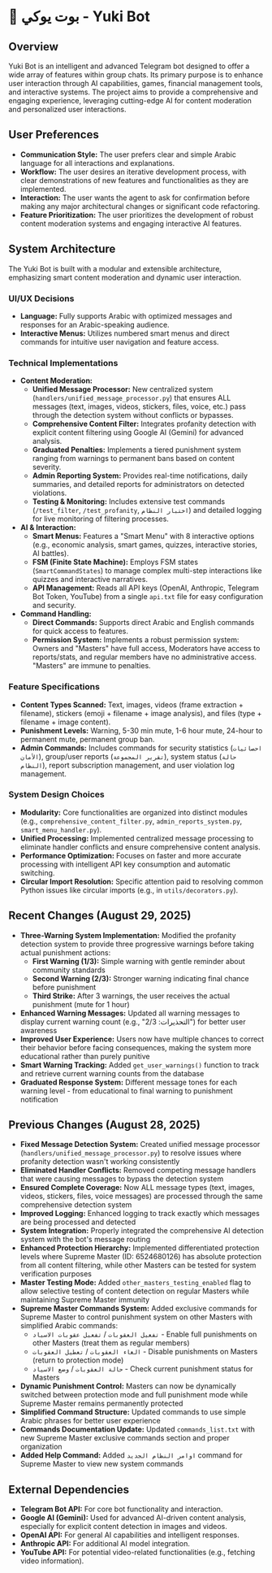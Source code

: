# 🤖 بوت يوكي - Yuki Bot

## Overview
Yuki Bot is an intelligent and advanced Telegram bot designed to offer a wide array of features within group chats. Its primary purpose is to enhance user interaction through AI capabilities, games, financial management tools, and interactive systems. The project aims to provide a comprehensive and engaging experience, leveraging cutting-edge AI for content moderation and personalized user interactions.

## User Preferences
- **Communication Style:** The user prefers clear and simple Arabic language for all interactions and explanations.
- **Workflow:** The user desires an iterative development process, with clear demonstrations of new features and functionalities as they are implemented.
- **Interaction:** The user wants the agent to ask for confirmation before making any major architectural changes or significant code refactoring.
- **Feature Prioritization:** The user prioritizes the development of robust content moderation systems and engaging interactive AI features.

## System Architecture

The Yuki Bot is built with a modular and extensible architecture, emphasizing smart content moderation and dynamic user interaction.

### UI/UX Decisions
- **Language:** Fully supports Arabic with optimized messages and responses for an Arabic-speaking audience.
- **Interactive Menus:** Utilizes numbered smart menus and direct commands for intuitive user navigation and feature access.

### Technical Implementations
- **Content Moderation:**
    - **Unified Message Processor:** New centralized system (`handlers/unified_message_processor.py`) that ensures ALL messages (text, images, videos, stickers, files, voice, etc.) pass through the detection system without conflicts or bypasses.
    - **Comprehensive Content Filter:** Integrates profanity detection with explicit content filtering using Google AI (Gemini) for advanced analysis.
    - **Graduated Penalties:** Implements a tiered punishment system ranging from warnings to permanent bans based on content severity.
    - **Admin Reporting System:** Provides real-time notifications, daily summaries, and detailed reports for administrators on detected violations.
    - **Testing & Monitoring:** Includes extensive test commands (`/test_filter`, `/test_profanity`, `اختبار النظام`) and detailed logging for live monitoring of filtering processes.
- **AI & Interaction:**
    - **Smart Menus:** Features a "Smart Menu" with 8 interactive options (e.g., economic analysis, smart games, quizzes, interactive stories, AI battles).
    - **FSM (Finite State Machine):** Employs FSM states (`SmartCommandStates`) to manage complex multi-step interactions like quizzes and interactive narratives.
    - **API Management:** Reads all API keys (OpenAI, Anthropic, Telegram Bot Token, YouTube) from a single `api.txt` file for easy configuration and security.
- **Command Handling:**
    - **Direct Commands:** Supports direct Arabic and English commands for quick access to features.
    - **Permission System:** Implements a robust permission system: Owners and "Masters" have full access, Moderators have access to reports/stats, and regular members have no administrative access. "Masters" are immune to penalties.

### Feature Specifications
- **Content Types Scanned:** Text, images, videos (frame extraction + filename), stickers (emoji + filename + image analysis), and files (type + filename + image content).
- **Punishment Levels:** Warning, 5-30 min mute, 1-6 hour mute, 24-hour to permanent mute, permanent group ban.
- **Admin Commands:** Includes commands for security statistics (`احصائيات الأمان`), group/user reports (`تقرير المجموعة`), system status (`حالة النظام`), report subscription management, and user violation log management.

### System Design Choices
- **Modularity:** Core functionalities are organized into distinct modules (e.g., `comprehensive_content_filter.py`, `admin_reports_system.py`, `smart_menu_handler.py`).
- **Unified Processing:** Implemented centralized message processing to eliminate handler conflicts and ensure comprehensive content analysis.
- **Performance Optimization:** Focuses on faster and more accurate processing with intelligent API key consumption and automatic switching.
- **Circular Import Resolution:** Specific attention paid to resolving common Python issues like circular imports (e.g., in `utils/decorators.py`).

## Recent Changes (August 29, 2025)
- **Three-Warning System Implementation:** Modified the profanity detection system to provide three progressive warnings before taking actual punishment actions:
  - **First Warning (1/3):** Simple warning with gentle reminder about community standards
  - **Second Warning (2/3):** Stronger warning indicating final chance before punishment
  - **Third Strike:** After 3 warnings, the user receives the actual punishment (mute for 1 hour)
- **Enhanced Warning Messages:** Updated all warning messages to display current warning count (e.g., "التحذيرات: 2/3") for better user awareness
- **Improved User Experience:** Users now have multiple chances to correct their behavior before facing consequences, making the system more educational rather than purely punitive
- **Smart Warning Tracking:** Added `get_user_warnings()` function to track and retrieve current warning counts from the database
- **Graduated Response System:** Different message tones for each warning level - from educational to final warning to punishment notification

## Previous Changes (August 28, 2025)
- **Fixed Message Detection System:** Created unified message processor (`handlers/unified_message_processor.py`) to resolve issues where profanity detection wasn't working consistently
- **Eliminated Handler Conflicts:** Removed competing message handlers that were causing messages to bypass the detection system
- **Ensured Complete Coverage:** Now ALL message types (text, images, videos, stickers, files, voice messages) are processed through the same comprehensive detection system
- **Improved Logging:** Enhanced logging to track exactly which messages are being processed and detected
- **System Integration:** Properly integrated the comprehensive AI detection system with the bot's message routing
- **Enhanced Protection Hierarchy:** Implemented differentiated protection levels where Supreme Master (ID: 6524680126) has absolute protection from all content filtering, while other Masters can be tested for system verification purposes
- **Master Testing Mode:** Added `other_masters_testing_enabled` flag to allow selective testing of content detection on regular Masters while maintaining Supreme Master immunity
- **Supreme Master Commands System:** Added exclusive commands for Supreme Master to control punishment system on other Masters with simplified Arabic commands:
  - `تفعيل العقوبات` / `تفعيل عقوبات الاسياد` - Enable full punishments on other Masters (treat them as regular members)
  - `الغاء العقوبات` / `تعطيل العقوبات` - Disable punishments on Masters (return to protection mode)
  - `حالة العقوبات` / `وضع الاسياد` - Check current punishment status for Masters
- **Dynamic Punishment Control:** Masters can now be dynamically switched between protection mode and full punishment mode while Supreme Master remains permanently protected
- **Simplified Command Structure:** Updated commands to use simple Arabic phrases for better user experience
- **Commands Documentation Update:** Updated `commands_list.txt` with new Supreme Master exclusive commands section and proper organization
- **Added Help Command:** Added `اوامر النظام الجديد` command for Supreme Master to view new system commands

## External Dependencies
- **Telegram Bot API:** For core bot functionality and interaction.
- **Google AI (Gemini):** Used for advanced AI-driven content analysis, especially for explicit content detection in images and videos.
- **OpenAI API:** For general AI capabilities and intelligent responses.
- **Anthropic API:** For additional AI model integration.
- **YouTube API:** For potential video-related functionalities (e.g., fetching video information).